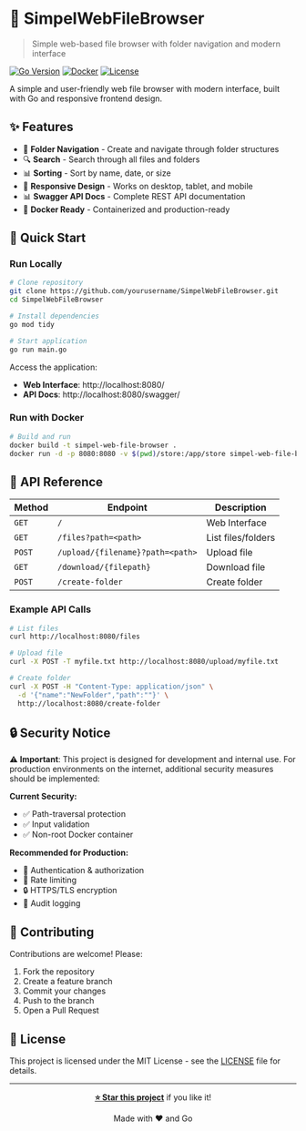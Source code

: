 # 📁 SimpelWebFileBrowser

> Simple web-based file browser with folder navigation and modern interface

[![Go Version](https://img.shields.io/badge/Go-1.21+-00ADD8?style=flat&logo=go)](https://golang.org/)
[![Docker](https://img.shields.io/badge/Docker-Ready-2496ED?style=flat&logo=docker)](https://www.docker.com/)
[![License](https://img.shields.io/badge/License-MIT-green.svg)](LICENSE)

A simple and user-friendly web file browser with modern interface, built with Go and responsive frontend design.

## ✨ Features

- 📁 **Folder Navigation** - Create and navigate through folder structures
- 🔍 **Search** - Search through all files and folders
- 📊 **Sorting** - Sort by name, date, or size
- 📱 **Responsive Design** - Works on desktop, tablet, and mobile
- 📊 **Swagger API Docs** - Complete REST API documentation
- 🐳 **Docker Ready** - Containerized and production-ready

## 🚀 Quick Start

### Run Locally

```bash
# Clone repository
git clone https://github.com/yourusername/SimpelWebFileBrowser.git
cd SimpelWebFileBrowser

# Install dependencies
go mod tidy

# Start application
go run main.go
```

Access the application:

- **Web Interface**: http://localhost:8080/
- **API Docs**: http://localhost:8080/swagger/

### Run with Docker

```bash
# Build and run
docker build -t simpel-web-file-browser .
docker run -d -p 8080:8080 -v $(pwd)/store:/app/store simpel-web-file-browser
```

## 📖 API Reference

| Method | Endpoint                         | Description        |
| ------ | -------------------------------- | ------------------ |
| `GET`  | `/`                              | Web Interface      |
| `GET`  | `/files?path=<path>`             | List files/folders |
| `POST` | `/upload/{filename}?path=<path>` | Upload file        |
| `GET`  | `/download/{filepath}`           | Download file      |
| `POST` | `/create-folder`                 | Create folder      |

### Example API Calls

```bash
# List files
curl http://localhost:8080/files

# Upload file
curl -X POST -T myfile.txt http://localhost:8080/upload/myfile.txt

# Create folder
curl -X POST -H "Content-Type: application/json" \
  -d '{"name":"NewFolder","path":""}' \
  http://localhost:8080/create-folder
```

## 🔒 Security Notice

⚠️ **Important**: This project is designed for development and internal use. For production environments on the internet, additional security measures should be implemented:

**Current Security:**

- ✅ Path-traversal protection
- ✅ Input validation
- ✅ Non-root Docker container

**Recommended for Production:**

- 🔐 Authentication & authorization
- 🚦 Rate limiting
- 🔒 HTTPS/TLS encryption
- 📝 Audit logging

## 🤝 Contributing

Contributions are welcome! Please:

1. Fork the repository
2. Create a feature branch
3. Commit your changes
4. Push to the branch
5. Open a Pull Request

## 📝 License

This project is licensed under the MIT License - see the [LICENSE](LICENSE) file for details.

---

<div align="center">

**[⭐ Star this project](https://github.com/yourusername/SimpelWebFileBrowser)** if you like it!

Made with ❤️ and Go

</div>
